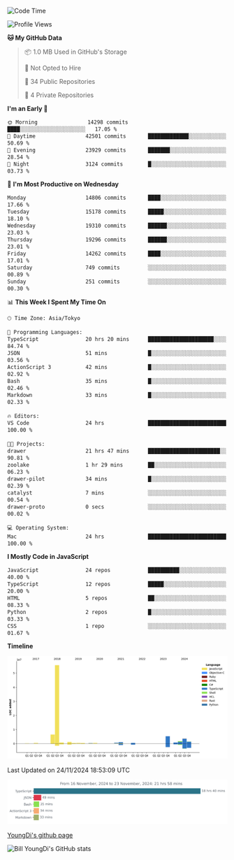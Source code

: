 <!--START_SECTION:waka-->
![Code Time](http://img.shields.io/badge/Code%20Time-1%2C047%20hrs%2026%20mins-blue)

![Profile Views](http://img.shields.io/badge/Profile%20Views-0-blue)

**🐱 My GitHub Data** 

> 📦 1.0 MB Used in GitHub's Storage 
 > 
> 🚫 Not Opted to Hire
 > 
> 📜 34 Public Repositories 
 > 
> 🔑 4 Private Repositories 
 > 
**I'm an Early 🐤** 

```text
🌞 Morning                14298 commits       ████░░░░░░░░░░░░░░░░░░░░░   17.05 % 
🌆 Daytime                42501 commits       █████████████░░░░░░░░░░░░   50.69 % 
🌃 Evening                23929 commits       ███████░░░░░░░░░░░░░░░░░░   28.54 % 
🌙 Night                  3124 commits        █░░░░░░░░░░░░░░░░░░░░░░░░   03.73 % 
```
📅 **I'm Most Productive on Wednesday** 

```text
Monday                   14806 commits       ████░░░░░░░░░░░░░░░░░░░░░   17.66 % 
Tuesday                  15178 commits       █████░░░░░░░░░░░░░░░░░░░░   18.10 % 
Wednesday                19310 commits       ██████░░░░░░░░░░░░░░░░░░░   23.03 % 
Thursday                 19296 commits       ██████░░░░░░░░░░░░░░░░░░░   23.01 % 
Friday                   14262 commits       ████░░░░░░░░░░░░░░░░░░░░░   17.01 % 
Saturday                 749 commits         ░░░░░░░░░░░░░░░░░░░░░░░░░   00.89 % 
Sunday                   251 commits         ░░░░░░░░░░░░░░░░░░░░░░░░░   00.30 % 
```


📊 **This Week I Spent My Time On** 

```text
🕑︎ Time Zone: Asia/Tokyo

💬 Programming Languages: 
TypeScript               20 hrs 20 mins      █████████████████████░░░░   84.74 % 
JSON                     51 mins             █░░░░░░░░░░░░░░░░░░░░░░░░   03.56 % 
ActionScript 3           42 mins             █░░░░░░░░░░░░░░░░░░░░░░░░   02.92 % 
Bash                     35 mins             █░░░░░░░░░░░░░░░░░░░░░░░░   02.46 % 
Markdown                 33 mins             █░░░░░░░░░░░░░░░░░░░░░░░░   02.33 % 

🔥 Editors: 
VS Code                  24 hrs              █████████████████████████   100.00 % 

🐱‍💻 Projects: 
drawer                   21 hrs 47 mins      ███████████████████████░░   90.81 % 
zoolake                  1 hr 29 mins        ██░░░░░░░░░░░░░░░░░░░░░░░   06.23 % 
drawer-pilot             34 mins             █░░░░░░░░░░░░░░░░░░░░░░░░   02.39 % 
catalyst                 7 mins              ░░░░░░░░░░░░░░░░░░░░░░░░░   00.54 % 
drawer-proto             0 secs              ░░░░░░░░░░░░░░░░░░░░░░░░░   00.02 % 

💻 Operating System: 
Mac                      24 hrs              █████████████████████████   100.00 % 
```

**I Mostly Code in JavaScript** 

```text
JavaScript               24 repos            ██████████░░░░░░░░░░░░░░░   40.00 % 
TypeScript               12 repos            █████░░░░░░░░░░░░░░░░░░░░   20.00 % 
HTML                     5 repos             ██░░░░░░░░░░░░░░░░░░░░░░░   08.33 % 
Python                   2 repos             █░░░░░░░░░░░░░░░░░░░░░░░░   03.33 % 
CSS                      1 repo              ░░░░░░░░░░░░░░░░░░░░░░░░░   01.67 % 
```



**Timeline**

![Lines of Code chart](https://raw.githubusercontent.com/Youngdi/Youngdi/master/assets/bar_graph.png)


 Last Updated on 24/11/2024 18:53:09 UTC
<!--END_SECTION:waka-->

![wakatime](./images/stat.svg)

[YoungDi's github page](https://youngdi.github.io)

![Bill YoungDi's GitHub stats](https://github-readme-stats.vercel.app/api?username=youngdi&count_private=true&show_icons=true)
